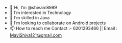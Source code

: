- 👋 Hi, I’m @shivam8989
- 👀 I’m interested in Technology 
- 🌱 I’m skilled in Java
- 💞️ I’m looking to collaborate on Android projects
- 📫 How to reach me Contact :- 6201293466 || Email : MaviShiva121@gmail.com

<!---
shivam8989/shivam8989 is a ✨ special ✨ repository because its `README.md` (this file) appears on your GitHub profile.
You can click the Preview link to take a look at your changes.
--->

